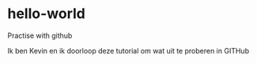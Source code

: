 # hello-world
Practise with github

Ik ben Kevin en ik doorloop deze tutorial om wat uit te proberen in GITHub

